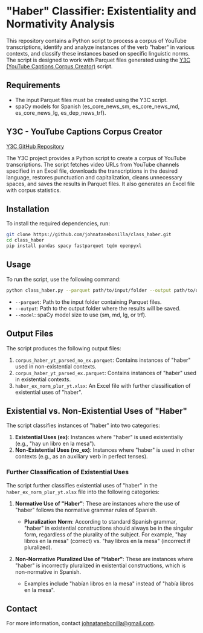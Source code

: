# "Haber" Classifier: Existentiality and Normativity Analysis

This repository contains a Python script to process a corpus of YouTube transcriptions, identify and analyze instances of the verb "haber" in various contexts, and classify these instances based on specific linguistic norms. The script is designed to work with Parquet files generated using the [Y3C (YouTube Captions Corpus Creator)](https://github.com/johnatanebonilla/y3c) script.

## Requirements

- The input Parquet files must be created using the Y3C script.
- spaCy models for Spanish (es_core_news_sm, es_core_news_md, es_core_news_lg, es_dep_news_trf).

## Y3C - YouTube Captions Corpus Creator

[Y3C GitHub Repository](https://github.com/johnatanebonilla/y3c)

The Y3C project provides a Python script to create a corpus of YouTube transcriptions. The script fetches video URLs from YouTube channels specified in an Excel file, downloads the transcriptions in the desired language, restores punctuation and capitalization, cleans unnecessary spaces, and saves the results in Parquet files. It also generates an Excel file with corpus statistics.

## Installation

To install the required dependencies, run:

```bash
git clone https://github.com/johnatanebonilla/class_haber.git
cd class_haber
pip install pandas spacy fastparquet tqdm openpyxl
```

## Usage

To run the script, use the following command:

```bash
python class_haber.py --parquet path/to/input/folder --output path/to/output/folder --model [sm|md|lg|trf]
```

- `--parquet`: Path to the input folder containing Parquet files.
- `--output`: Path to the output folder where the results will be saved.
- `--model`: spaCy model size to use (sm, md, lg, or trf).

## Output Files

The script produces the following output files:

1. `corpus_haber_yt_parsed_no_ex.parquet`: Contains instances of "haber" used in non-existential contexts.
2. `corpus_haber_yt_parsed_ex.parquet`: Contains instances of "haber" used in existential contexts.
3. `haber_ex_norm_plur_yt.xlsx`: An Excel file with further classification of existential uses of "haber".

## Existential vs. Non-Existential Uses of "Haber"

The script classifies instances of "haber" into two categories:

1. **Existential Uses (ex)**: Instances where "haber" is used existentially (e.g., "hay un libro en la mesa").
2. **Non-Existential Uses (no_ex)**: Instances where "haber" is used in other contexts (e.g., as an auxiliary verb in perfect tenses).

### Further Classification of Existential Uses

The script further classifies existential uses of "haber" in the `haber_ex_norm_plur_yt.xlsx` file into the following categories:

1. **Normative Use of "Haber"**: These are instances where the use of "haber" follows the normative grammar rules of Spanish.
   - **Pluralization Norm**: According to standard Spanish grammar, "haber" in existential constructions should always be in the singular form, regardless of the plurality of the subject. For example, "hay libros en la mesa" (correct) vs. "hay libros en la mesa" (incorrect if pluralized).

2. **Non-Normative Pluralized Use of "Haber"**: These are instances where "haber" is incorrectly pluralized in existential constructions, which is non-normative in Spanish.
   - Examples include "habían libros en la mesa" instead of "había libros en la mesa".
     
## Contact

For more information, contact johnatanebonilla@gmail.com.
